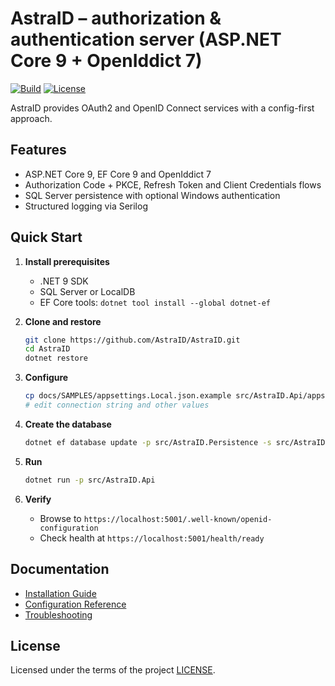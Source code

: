 # AstraID – authorization & authentication server (ASP.NET Core 9 + OpenIddict 7)

[![Build](https://github.com/AstraID/AstraID/actions/workflows/build.yml/badge.svg)](https://github.com/AstraID/AstraID/actions/workflows/build.yml)
[![License](https://img.shields.io/github/license/AstraID/AstraID.svg)](LICENSE)

AstraID provides OAuth2 and OpenID Connect services with a config-first approach.

## Features
- ASP.NET Core 9, EF Core 9 and OpenIddict 7
- Authorization Code + PKCE, Refresh Token and Client Credentials flows
- SQL Server persistence with optional Windows authentication
- Structured logging via Serilog

## Quick Start

1. **Install prerequisites**
   - .NET 9 SDK
   - SQL Server or LocalDB
   - EF Core tools: `dotnet tool install --global dotnet-ef`

2. **Clone and restore**
   ```bash
   git clone https://github.com/AstraID/AstraID.git
   cd AstraID
   dotnet restore
   ```

3. **Configure**
   ```bash
   cp docs/SAMPLES/appsettings.Local.json.example src/AstraID.Api/appsettings.Local.json
   # edit connection string and other values
   ```

4. **Create the database**
   ```bash
   dotnet ef database update -p src/AstraID.Persistence -s src/AstraID.Api
   ```

5. **Run**
   ```bash
   dotnet run -p src/AstraID.Api
   ```

6. **Verify**
   - Browse to `https://localhost:5001/.well-known/openid-configuration`
   - Check health at `https://localhost:5001/health/ready`

## Documentation
- [Installation Guide](docs/INSTALL.md)
- [Configuration Reference](docs/CONFIGURATION.md)
- [Troubleshooting](docs/TROUBLESHOOTING.md)

## License
Licensed under the terms of the project [LICENSE](LICENSE).
